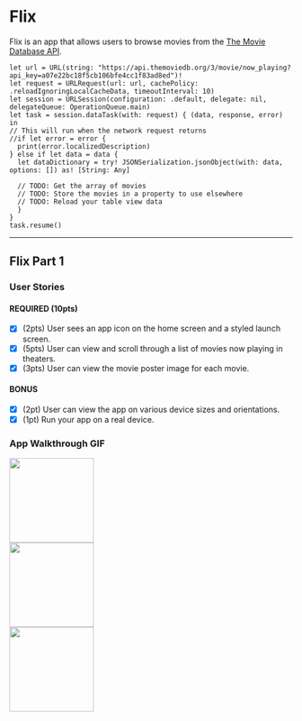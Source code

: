# Flix

Flix is an app that allows users to browse movies from the [The Movie Database API](http://docs.themoviedb.apiary.io/#).

    let url = URL(string: "https://api.themoviedb.org/3/movie/now_playing?api_key=a07e22bc18f5cb106bfe4cc1f83ad8ed")!
    let request = URLRequest(url: url, cachePolicy: .reloadIgnoringLocalCacheData, timeoutInterval: 10)
    let session = URLSession(configuration: .default, delegate: nil, delegateQueue: OperationQueue.main)
    let task = session.dataTask(with: request) { (data, response, error) in
    // This will run when the network request returns
    //if let error = error {
      print(error.localizedDescription)  
    } else if let data = data {
      let dataDictionary = try! JSONSerialization.jsonObject(with: data, options: []) as! [String: Any]

      // TODO: Get the array of movies
      // TODO: Store the movies in a property to use elsewhere
      // TODO: Reload your table view data
      }
    }
    task.resume()

---

## Flix Part 1

### User Stories

#### REQUIRED (10pts)
- [x] (2pts) User sees an app icon on the home screen and a styled launch screen.
- [x] (5pts) User can view and scroll through a list of movies now playing in theaters.
- [x] (3pts) User can view the movie poster image for each movie.

#### BONUS
- [x] (2pt) User can view the app on various device sizes and orientations.
- [x] (1pt) Run your app on a real device.

### App Walkthrough GIF

<img src="https://media.giphy.com/media/zWGw6uOCkTZ0aV0pgZ/giphy.gif" width=150><br>
<img src="https://media.giphy.com/media/zWGw6uOCkTZ0aV0pgZ/giphy.gif" width=150><br>
<img src="https://media.giphy.com/media/zWGw6uOCkTZ0aV0pgZ/giphy.gif" width=150><br>
